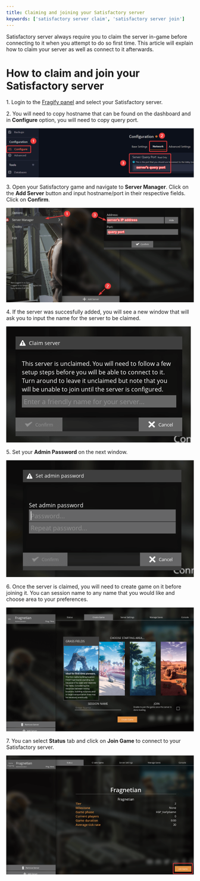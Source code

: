 ```yaml
---
title: Claiming and joining your Satisfactory server
keywords: ['satisfactory server claim', 'satisfactory server join']
---
```



Satisfactory server always require you to claim the server in-game before connecting to it when you attempt to do so first time. This article will explain how to claim your server as well as connect to it afterwards. 

# How to claim and join your Satisfactory server

1\. Login to the [Fragify panel](https://panel.fragify.net/auth/login) and select your Satisfactory server. 

2\. You will need to copy hostname that can be found on the dashboard and in **Configure** option, you will need to copy query port.

![Server Query Port](images/server-query.png)

3\. Open your Satisfactory game and navigate to **Server Manager**. Click on the **Add Server** button and input hostname/port in their respective fields. Click on **Confirm**.

![Server Manager](images/server-manager.png)

4\. If the server was succesfully added, you will see a new window that will ask you to input the name for the server to be claimed. 

![Claim Server](images/claim-window.png)

5\. Set your **Admin Password** on the next window. 

![Set Admin Password](images/set-admin-password.png)

6\. Once the server is claimed, you will need to create game on it before joining it. You can session name to any name that you would like and choose area to your preferences. 

![Create Game](images/create-game.png)

7\. You can select **Status** tab and click on **Join Game** to connect to your Satisfactory server.

![Join Game](images/join-game.png)